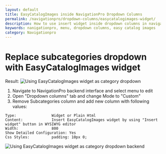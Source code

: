```yaml
---
layout: default
title: EasyCatalogImages inside NavigationPro Dropdown Columns
permalink: /navigationpro/dropdown-columns/easycatalogimages-widget/
description: How to use insert widget inside dropdown columns in navigationpro module
keywords: nanigationpro, menu, dropdown columns, easy catalog images
category: Navigationpro
---
```


# Replace subcategories dropdown with EasyCatalogImages widget

Result:
![Using EasyCatalogImages widget as category dropdown](https://i.cloudup.com/vqPNBjIY46-3000x3000.png)

1. Navigate to NavigationPro backend interface and select menu to edit
2. Open "Dropdown columns" tab and change Mode to "Custom"
3. Remove Subcategories column and add new column with following values:

```
Type:                Widget or Plain Html
Content:             Insert EasyCatalogImages widget by using "Insert widget" button in WYSIWYG editor
Width:               800
Show Detailed Configuration: Yes
Css Styles:          padding: 10px 0;
```

![Using EasyCatalogImages widget as category dropdown backend](https://i.cloudup.com/QQnTsLoiHC-3000x3000.png)
